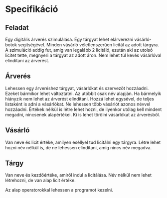 # Specifikáció

## Feladat

Egy digitális árverés szimulálása. Egy tárgyat lehet elárverezni vásárló-botok segitségével. Minden vásárló véletlenszerűen licitál az adott tárgyra. A szimuláció addig fut, amig van legalább 2 licitáló, ezután aki az utolsó licitet tette, megnyeri a tárgyat az adott áron. Nem lehet túl kevés vásárlóval elinditani az árverést.

## Árverés

Lehessen egy árveréshez tárgyat, vásárlókat és szervezőt hozzáadni. Ezeket bármikor lehet változtatni. Az utóbbit csak név alapján. Ha bármelyik hiányzik nem lehet az árverést elinditani. Hozzá lehet egysével, de teljes listaként is adni a vásárlókat. Ne lehessen több vásárlót azonos névvel hozzáadni. Értékek nélkül is létre lehet hozni, de ilyenkor utólag kell mindent megadni, nincsenek alapértékei. Ki is lehet törölni vásárlókat az árverésből.

## Vásárló

Van neve és licit értéke, amilyen eséllyel tud licitálni egy tárgyra. Létre lehet hozni név nélkül is, de ne lehessen elindítani, amíg nincs név megadva.

## Tárgy

Van neve és kezdőértéke, amiről indul a licitálása. Név nélkül nem lehet létrehozni, de van alap licit értéke.

Az alap operatorokkal lehessen a programot kezelni.
